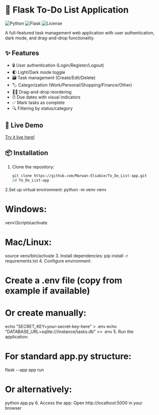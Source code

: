 # 📝 Flask To-Do List Application

![Python](https://img.shields.io/badge/python-3.8+-blue.svg)
![Flask](https://img.shields.io/badge/flask-2.0+-green.svg)
![License](https://img.shields.io/badge/license-MIT-orange.svg)

A full-featured task management web application with user authentication, dark mode, and drag-and-drop functionality.

## ✨ Features

- 🔒 User authentication (Login/Register/Logout)
- 🌓 Light/Dark mode toggle
- 🗃️ Task management (Create/Edit/Delete)
- 🏷️ Categorization (Work/Personal/Shopping/Finance/Other)
- 🔼🔽 Drag-and-drop reordering
- ⏰ Due dates with visual indicators
- ✅ Mark tasks as complete
- 🔍 Filtering by status/category

## 🚀 Live Demo

[Try it live here!](https://marwan777.pythonanywhere.com/login?next=%2F) 

## 📦 Installation

1. Clone the repository:
   ```bash
   git clone https://github.com/Marwan-Elsabie/To_Do_List-app.git
   cd To_Do_List-app
2.Set up virtual environment:
  python -m venv venv
  # Windows:
  venv\Scripts\activate
  # Mac/Linux:
  source venv/bin/activate
3. Install dependencies:
  pip install -r requirements.txt
4. Configure environment:
  # Create a .env file (copy from example if available)
  # Or create manually:
  echo "SECRET_KEY=your-secret-key-here" > .env
  echo "DATABASE_URL=sqlite:///instance/tasks.db" >> .env
5. Run the application:
   # For standard app.py structure:
  flask --app app run
  
  # Or alternatively:
  python app.py
6. Access the app:
  Open http://localhost:5000 in your browser
